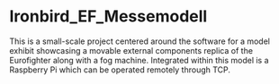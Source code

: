 # Ironbird_EF_Messemodell
This is a small-scale project centered around the software for a model exhibit showcasing a movable external components replica of the Eurofighter along with a fog machine. Integrated within this model is a Raspberry Pi which can be operated remotely through TCP.
